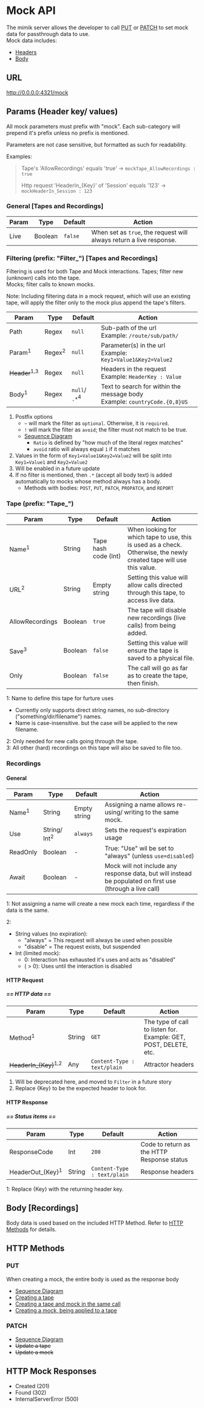 # Mock API
The mimik server allows the developer to call [PUT](#put) or [PATCH](#patch) to set mock data for passthrough data to use.<br>
Mock data includes:
- [Headers](#params)
- [Body](#body)

## URL
http://0.0.0.0:4321/mock

## Params (Header key/ values)
All mock parameters must prefix with "mock".
Each sub-category will prepend it's prefix unless no prefix is mentioned.

Parameters are not case sensitive, but formatted as such for readability.

Examples:
> Tape's 'AllowRecordings' equals 'true' -> `mockTape_AllowRecordings : true`
>
> Http request 'HeaderIn_{Key}' of 'Session' equals '123' -> `mockHeaderIn_Session : 123`

### General [Tapes and Recordings]
| Param | Type    | Default | Action |
|-------|---------|---------|--------|
| Live  | Boolean | `false` | When set as `true`, the request will always return a live response. |

### Filtering (prefix: "Filter_") [Tapes and Recordings]
Filtering is used for both Tape and Mock interactions.
Tapes; filter new (unknown) calls into the tape.<br>
Mocks; filter calls to known mocks.<br>

Note: Including filtering data in a mock request, which will use an existing tape, 
will apply the filter only to the mock plus append the tape's filters.
<br>

| Param | Type  | Default | Action |
|-------|-------|---------|--------|
| Path  | Regex | `null`  | Sub-path of the url<br> Example: `/route/sub/path/` |
| Param<sup>1</sup> | Regex<sup>2</sup> | `null`| Parameter(s) in the url<br> Example: `Key1=Value1&Key2=Value2` |
| ~~Header~~<sup>1,3</sup> | Regex | `null` | Headers in the request<br>Example: `HeaderKey : Value`|
| Body<sup>1</sup> | Regex | `null`/ `.*`<sup>4</sup> | Text to search for within the message body<br> Example: `countryCode.{0,8}US` |

1. Postfix options
   - `~` will mark the filter as `optional`. Otherwise, it is `required`.
   - `!` will mark the filter as `avoid`; the filter must not match to be true.
   - [Sequence Diagram](actionCharts.md#requestattractors-mockfilter_filter)
     - `Ratio` is defined by "how much of the literal regex matches"
     - `avoid` ratio will always equal `1` if it matches
2. Values in the form of `Key1=Value1&Key2=Value2` will be split into `Key1=Value1` and `Key2=Value2`<br>
3. Will be enabled in a future update
4. If no filter is mentioned, then `.*` (accept all body text) is added automatically to mocks whose method always has a body.
   - Methods with bodies: `POST`, `PUT`, `PATCH`, `PROPATCH`, and `REPORT`

### Tape (prefix: "Tape_")
| Param            | Type    | Default | Action |
|------------------|---------|---------|--------|
| Name<sup>1</sup> | String  | Tape hash code (Int) | When looking for which tape to use, this is used as a check. <br>Otherwise, the newly created tape will use this value.  |
| URL<sup>2</sup>  | String  | Empty string    | Setting this value will allow calls directed through this tape, to access live data. |
| AllowRecordings  | Boolean | `true`  | The tape will disable new recordings (live calls) from being added. |
| Save<sup>3</sup> | Boolean | `false` |Setting this value will ensure the tape is saved to a physical file. |
| Only             | Boolean | `false` | The call will go as far as to create the tape, then finish. |

1: Name to define this tape for furture uses<br>
  - Currently only supports direct string names, no sub-directory ("something/dir/filename") names.<br>
  - Name is case-insensitive. but the case will be applied to the new filename.<br>
  
2: Only needed for new calls going through the tape.<br>
3: All other (hard) recordings on this tape will also be saved to file too.

### Recordings
#### General
| Param            | Type        | Default | Action |
|------------------|-------------|--------|--------|
| Name<sup>1</sup> | String | Empty string |Assigning a name allows re-using/ writing to the same mock. | 
| Use          | String/ Int<sup>2</sup> | `always`| Sets the request's expiration usage |
| ReadOnly     | Boolean | - |True: "Use" wil be set to "always" (unless `use=disabled`) |
| Await | Boolean | - | Mock will not include any response data, but will instead be populated on first use (through a live call) |

1: Not assigning a name will create a new mock each time, regardless if the data is the same.

2:
- String values (no expiration):
  - "always" = This request will always be used when possible
  - "disable" = The request exists, but suspended
- Int (limited mock):
  - 0: Interaction has exhausted it's uses and acts as "disabled"
  - ( > 0): Uses until the interaction is disabled

#### HTTP Request
##### == HTTP data ==
| Param        | Type        | Default | Action |
|--------------|-------------|---------|--------|
| Method<sup>1</sup>       | String | `GET` | The type of call to listen for.<br> Example: GET, POST, DELETE, etc. |
| ~~HeaderIn_{Key}~~<sup>1,2</sup> | Any | `Content-Type : text/plain` | Attractor headers |

1. Will be deprecated here, and moved to `Filter` in a future story
2. Replace {Key} to be the expected header to look for.

#### HTTP Response
##### == Status items ==
| Param                       | Type   | Default | Action |
|-----------------------------|--------|---------|--------|
| ResponseCode                | Int    | `200` | Code to return as the HTTP Response status |
| HeaderOut_{Key}<sup>1</sup> | String | `Content-Type : text/plain` |Response headers |

1: Replace {Key} with the returning header key.

## Body [Recordings]
Body data is used based on the included HTTP Method. 
Refer to [HTTP Methods](#http-methods) for details.

## HTTP Methods
### PUT
When creating a mock, the entire body is used as the response body
- [Sequence Diagram](actionCharts.md#put)
- [Creating a tape](examples.md#basic_createtape)
- [Creating a tape and mock in the same call](examples.md#basic_apply)
- [Creating a mock, being applied to a tape](examples.md#basic_retrieve)

### PATCH
- [Sequence Diagram](actionCharts.md#patch)
- ~~Update a tape~~
- ~~Update a mock~~

## HTTP Mock Responses
- Created (201)
- Found (302)
- InternalServerError (500)
